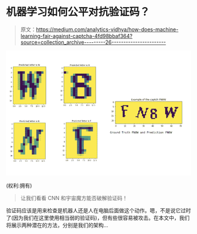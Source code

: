 # 机器学习如何公平对抗验证码？

> 原文：<https://medium.com/analytics-vidhya/how-does-machine-learning-fair-against-captcha-4fd98bbaf364?source=collection_archive---------26----------------------->

![](img/00d5acba9fe9a7f23d4a46656584c17f.png)

(权利:拥有)

> 让我们看看 CNN 和宇宙魔方能否破解验证码！

验证码应该是用来检查是机器人还是人在电脑后面做这个动作。嗯，不是说它过时了(因为我们在这里使用相当弱的验证码)，但有些很容易被攻击。在本文中，我们将展示两种潜在的方法，分别是我们的架构…